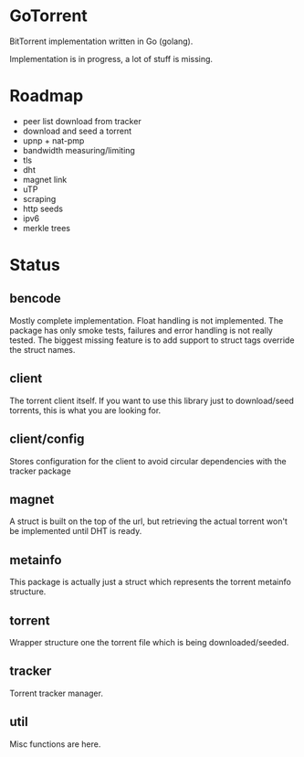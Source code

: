 GoTorrent
=========

BitTorrent implementation written in Go (golang).

Implementation is in progress, a lot of stuff is missing.

Roadmap
=======

- peer list download from tracker
- download and seed a torrent
- upnp + nat-pmp
- bandwidth measuring/limiting
- tls
- dht
- magnet link
- uTP
- scraping
- http seeds
- ipv6
- merkle trees

Status
======

bencode
-------

Mostly complete implementation. Float handling is not implemented. The package has only smoke tests, failures and error
handling is not really tested. The biggest missing feature is to add support to struct tags override the struct names.

client
------

The torrent client itself. If you want to use this library just to download/seed torrents, this is what you are looking
for.

client/config
-------------

Stores configuration for the client to avoid circular dependencies with the tracker package

magnet
------

A struct is built on the top of the url, but retrieving the actual torrent won't be implemented until DHT is ready.

metainfo
--------

This package is actually just a struct which represents the torrent metainfo structure.

torrent
-------

Wrapper structure one the torrent file which is being downloaded/seeded.

tracker
-------

Torrent tracker manager.

util
----

Misc functions are here.
